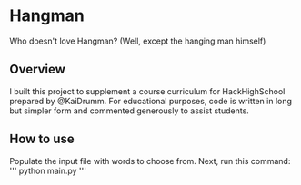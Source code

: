 # Hangman
Who doesn't love Hangman? (Well, except the hanging man himself)

## Overview

I built this project to supplement a course curriculum for HackHighSchool prepared by @KaiDrumm. For educational purposes, 
code is written in long but simpler form and commented generously to assist students.

## How to use

Populate the input file with words to choose from.
Next, run this command:
'''
python main.py
'''

